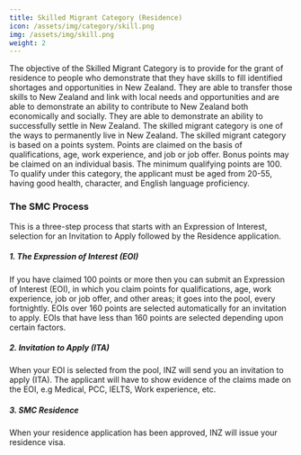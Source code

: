 ```yaml
---
title: Skilled Migrant Category (Residence)
icon: /assets/img/category/skill.png
img: /assets/img/skill.png
weight: 2
---
```


The objective of the Skilled Migrant Category is to provide for the grant of residence to people who demonstrate that they have skills to fill identified shortages and opportunities in New Zealand. They are able to transfer those skills to New Zealand and link with local needs and opportunities and are able to demonstrate an ability to contribute to New Zealand both economically and socially. They are able to demonstrate an ability to successfully settle in New Zealand. The skilled migrant category is one of the ways to permanently live in New Zealand. The skilled migrant category is based on a points system. Points are claimed on the basis of qualifications, age, work experience, and job or job offer. Bonus points may be claimed on an individual basis. The minimum qualifying points are 100. To qualify under this category, the applicant must be aged from 20-55, having good health, character, and English language proficiency.

### The SMC Process

This is a three-step process that starts with an Expression of Interest, selection for an Invitation to Apply followed by the Residence application.

##### 1. The Expression of Interest (EOI)

If you have claimed 100 points or more then you can submit an Expression of Interest (EOI), in which you claim points for qualifications, age, work experience, job or job offer, and other areas; it goes into the pool, every fortnightly. EOIs over 160 points are selected automatically for an invitation to apply. EOIs that have less than 160 points are selected depending upon certain factors.

##### 2. Invitation to Apply (ITA)

When your EOI is selected from the pool, INZ will send you an invitation to apply (ITA). The applicant will have to show evidence of the claims made on the EOI, e.g Medical, PCC, IELTS, Work experience, etc.

##### 3. SMC Residence

When your residence application has been approved, INZ will issue your residence visa.
